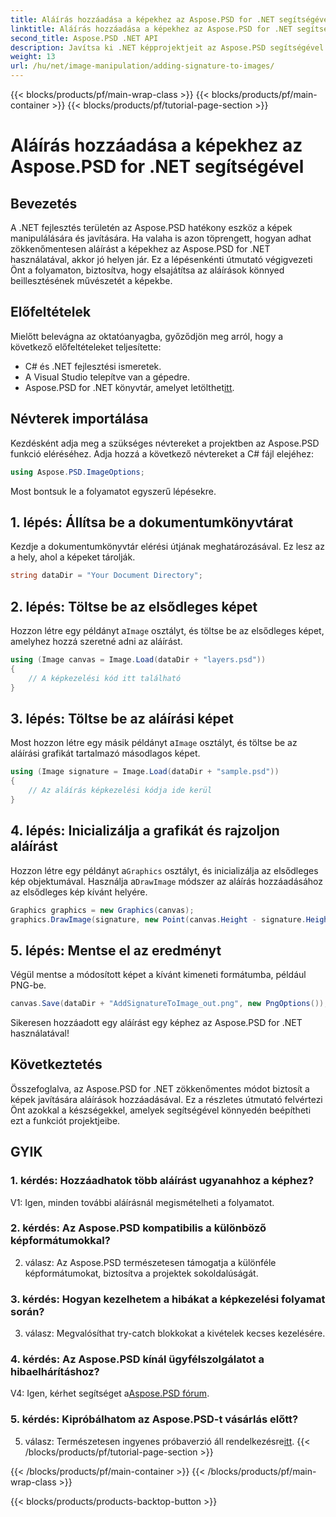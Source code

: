 ```yaml
---
title: Aláírás hozzáadása a képekhez az Aspose.PSD for .NET segítségével
linktitle: Aláírás hozzáadása a képekhez az Aspose.PSD for .NET segítségével
second_title: Aspose.PSD .NET API
description: Javítsa ki .NET képprojektjeit az Aspose.PSD segítségével. Ismerje meg, hogyan adhat hozzá aláírásokat zökkenőmentesen a lépésenkénti útmutatónk segítségével.
weight: 13
url: /hu/net/image-manipulation/adding-signature-to-images/
---
```


{{< blocks/products/pf/main-wrap-class >}}
{{< blocks/products/pf/main-container >}}
{{< blocks/products/pf/tutorial-page-section >}}

# Aláírás hozzáadása a képekhez az Aspose.PSD for .NET segítségével

## Bevezetés

A .NET fejlesztés területén az Aspose.PSD hatékony eszköz a képek manipulálására és javítására. Ha valaha is azon töprengett, hogyan adhat zökkenőmentesen aláírást a képekhez az Aspose.PSD for .NET használatával, akkor jó helyen jár. Ez a lépésenkénti útmutató végigvezeti Önt a folyamaton, biztosítva, hogy elsajátítsa az aláírások könnyed beillesztésének művészetét a képekbe.

## Előfeltételek

Mielőtt belevágna az oktatóanyagba, győződjön meg arról, hogy a következő előfeltételeket teljesítette:

- C# és .NET fejlesztési ismeretek.
- A Visual Studio telepítve van a gépedre.
-  Aspose.PSD for .NET könyvtár, amelyet letölthet[itt](https://releases.aspose.com/psd/net/).

## Névterek importálása

Kezdésként adja meg a szükséges névtereket a projektben az Aspose.PSD funkció eléréséhez. Adja hozzá a következő névtereket a C# fájl elejéhez:

```csharp
using Aspose.PSD.ImageOptions;
```

Most bontsuk le a folyamatot egyszerű lépésekre.

## 1. lépés: Állítsa be a dokumentumkönyvtárat

Kezdje a dokumentumkönyvtár elérési útjának meghatározásával. Ez lesz az a hely, ahol a képeket tárolják.

```csharp
string dataDir = "Your Document Directory";
```

## 2. lépés: Töltse be az elsődleges képet

 Hozzon létre egy példányt a`Image` osztályt, és töltse be az elsődleges képet, amelyhez hozzá szeretné adni az aláírást.

```csharp
using (Image canvas = Image.Load(dataDir + "layers.psd"))
{
    // A képkezelési kód itt található
}
```

## 3. lépés: Töltse be az aláírási képet

 Most hozzon létre egy másik példányt a`Image` osztályt, és töltse be az aláírási grafikát tartalmazó másodlagos képet.

```csharp
using (Image signature = Image.Load(dataDir + "sample.psd"))
{
    // Az aláírás képkezelési kódja ide kerül
}
```

## 4. lépés: Inicializálja a grafikát és rajzoljon aláírást

 Hozzon létre egy példányt a`Graphics` osztályt, és inicializálja az elsődleges kép objektumával. Használja a`DrawImage` módszer az aláírás hozzáadásához az elsődleges kép kívánt helyére.

```csharp
Graphics graphics = new Graphics(canvas);
graphics.DrawImage(signature, new Point(canvas.Height - signature.Height, canvas.Width - signature.Width));
```

## 5. lépés: Mentse el az eredményt

Végül mentse a módosított képet a kívánt kimeneti formátumba, például PNG-be.

```csharp
canvas.Save(dataDir + "AddSignatureToImage_out.png", new PngOptions());
```

Sikeresen hozzáadott egy aláírást egy képhez az Aspose.PSD for .NET használatával!

## Következtetés

Összefoglalva, az Aspose.PSD for .NET zökkenőmentes módot biztosít a képek javítására aláírások hozzáadásával. Ez a részletes útmutató felvértezi Önt azokkal a készségekkel, amelyek segítségével könnyedén beépítheti ezt a funkciót projektjeibe.

## GYIK

### 1. kérdés: Hozzáadhatok több aláírást ugyanahhoz a képhez?

V1: Igen, minden további aláírásnál megismételheti a folyamatot.

### 2. kérdés: Az Aspose.PSD kompatibilis a különböző képformátumokkal?

2. válasz: Az Aspose.PSD természetesen támogatja a különféle képformátumokat, biztosítva a projektek sokoldalúságát.

### 3. kérdés: Hogyan kezelhetem a hibákat a képkezelési folyamat során?

3. válasz: Megvalósíthat try-catch blokkokat a kivételek kecses kezelésére.

### 4. kérdés: Az Aspose.PSD kínál ügyfélszolgálatot a hibaelhárításhoz?

 V4: Igen, kérhet segítséget a[Aspose.PSD fórum](https://forum.aspose.com/c/psd/34).

### 5. kérdés: Kipróbálhatom az Aspose.PSD-t vásárlás előtt?

 5. válasz: Természetesen ingyenes próbaverzió áll rendelkezésre[itt](https://releases.aspose.com/).
{{< /blocks/products/pf/tutorial-page-section >}}

{{< /blocks/products/pf/main-container >}}
{{< /blocks/products/pf/main-wrap-class >}}

{{< blocks/products/products-backtop-button >}}
